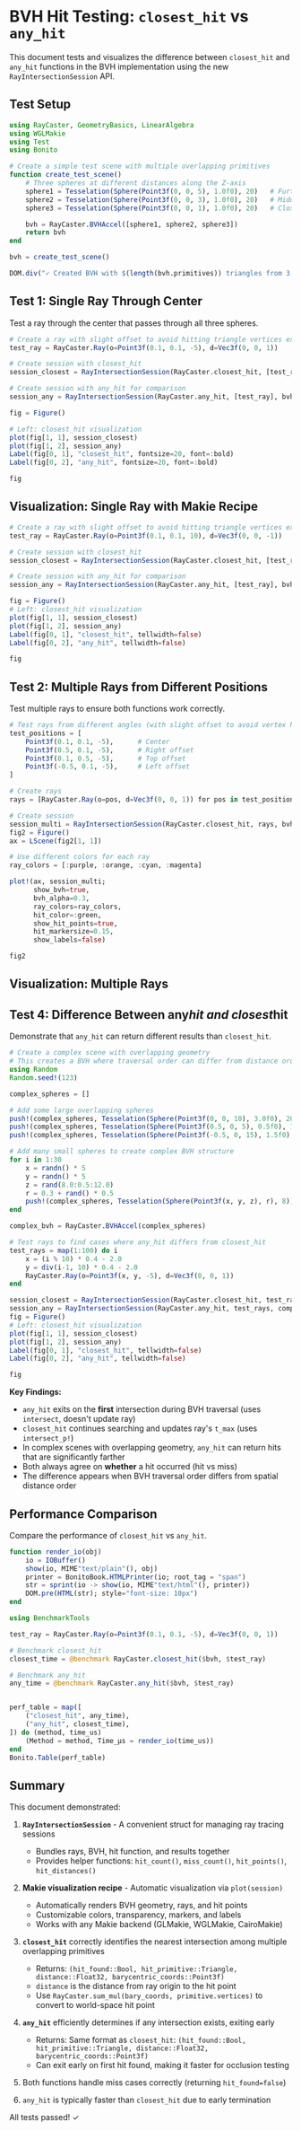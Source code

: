# BVH Hit Testing: `closest_hit` vs `any_hit`

This document tests and visualizes the difference between `closest_hit` and `any_hit` functions in the BVH implementation using the new `RayIntersectionSession` API.

## Test Setup

```julia (editor=true, logging=false, output=true)
using RayCaster, GeometryBasics, LinearAlgebra
using WGLMakie
using Test
using Bonito

# Create a simple test scene with multiple overlapping primitives
function create_test_scene()
    # Three spheres at different distances along the Z-axis
    sphere1 = Tesselation(Sphere(Point3f(0, 0, 5), 1.0f0), 20)   # Furthest
    sphere2 = Tesselation(Sphere(Point3f(0, 0, 3), 1.0f0), 20)   # Middle
    sphere3 = Tesselation(Sphere(Point3f(0, 0, 1), 1.0f0), 20)   # Closest

    bvh = RayCaster.BVHAccel([sphere1, sphere2, sphere3])
    return bvh
end

bvh = create_test_scene()

DOM.div("✓ Created BVH with $(length(bvh.primitives)) triangles from 3 spheres")
```
## Test 1: Single Ray Through Center

Test a ray through the center that passes through all three spheres.

```julia (editor=true, logging=false, output=true)
# Create a ray with slight offset to avoid hitting triangle vertices exactly
test_ray = RayCaster.Ray(o=Point3f(0.1, 0.1, -5), d=Vec3f(0, 0, 1))

# Create session with closest_hit
session_closest = RayIntersectionSession(RayCaster.closest_hit, [test_ray], bvh)

# Create session with any_hit for comparison
session_any = RayIntersectionSession(RayCaster.any_hit, [test_ray], bvh)

fig = Figure()

# Left: closest_hit visualization
plot(fig[1, 1], session_closest)
plot(fig[1, 2], session_any)
Label(fig[0, 1], "closest_hit", fontsize=20, font=:bold)
Label(fig[0, 2], "any_hit", fontsize=20, font=:bold)

fig
```
## Visualization: Single Ray with Makie Recipe

```julia (editor=true, logging=false, output=true)
# Create a ray with slight offset to avoid hitting triangle vertices exactly
test_ray = RayCaster.Ray(o=Point3f(0.1, 0.1, 10), d=Vec3f(0, 0, -1))

# Create session with closest_hit
session_closest = RayIntersectionSession(RayCaster.closest_hit, [test_ray], bvh)

# Create session with any_hit for comparison
session_any = RayIntersectionSession(RayCaster.any_hit, [test_ray], bvh)

fig = Figure()
# Left: closest_hit visualization
plot(fig[1, 1], session_closest)
plot(fig[1, 2], session_any)
Label(fig[0, 1], "closest_hit", tellwidth=false)
Label(fig[0, 2], "any_hit", tellwidth=false)

fig
```
## Test 2: Multiple Rays from Different Positions

Test multiple rays to ensure both functions work correctly.

```julia (editor=true, logging=false, output=true)
# Test rays from different angles (with slight offset to avoid vertex hits)
test_positions = [
    Point3f(0.1, 0.1, -5),      # Center
    Point3f(0.5, 0.1, -5),      # Right offset
    Point3f(0.1, 0.5, -5),      # Top offset
    Point3f(-0.5, 0.1, -5),     # Left offset
]

# Create rays
rays = [RayCaster.Ray(o=pos, d=Vec3f(0, 0, 1)) for pos in test_positions]

# Create session
session_multi = RayIntersectionSession(RayCaster.closest_hit, rays, bvh)
fig2 = Figure()
ax = LScene(fig2[1, 1])

# Use different colors for each ray
ray_colors = [:purple, :orange, :cyan, :magenta]

plot!(ax, session_multi;
      show_bvh=true,
      bvh_alpha=0.3,
      ray_colors=ray_colors,
      hit_color=:green,
      show_hit_points=true,
      hit_markersize=0.15,
      show_labels=false)

fig2
```
## Visualization: Multiple Rays

## Test 4: Difference Between any*hit and closest*hit

Demonstrate that `any_hit` can return different results than `closest_hit`.

```julia (editor=true, logging=false, output=true)
# Create a complex scene with overlapping geometry
# This creates a BVH where traversal order can differ from distance order
using Random
Random.seed!(123)

complex_spheres = []

# Add some large overlapping spheres
push!(complex_spheres, Tesselation(Sphere(Point3f(0, 0, 10), 3.0f0), 20))
push!(complex_spheres, Tesselation(Sphere(Point3f(0.5, 0, 5), 0.5f0), 15))
push!(complex_spheres, Tesselation(Sphere(Point3f(-0.5, 0, 15), 1.5f0), 18))

# Add many small spheres to create complex BVH structure
for i in 1:30
    x = randn() * 5
    y = randn() * 5
    z = rand(8.0:0.5:12.0)
    r = 0.3 + rand() * 0.5
    push!(complex_spheres, Tesselation(Sphere(Point3f(x, y, z), r), 8))
end

complex_bvh = RayCaster.BVHAccel(complex_spheres)

# Test rays to find cases where any_hit differs from closest_hit
test_rays = map(1:100) do i
    x = (i % 10) * 0.4 - 2.0
    y = div(i-1, 10) * 0.4 - 2.0
    RayCaster.Ray(o=Point3f(x, y, -5), d=Vec3f(0, 0, 1))
end

session_closest = RayIntersectionSession(RayCaster.closest_hit, test_rays, complex_bvh)
session_any = RayIntersectionSession(RayCaster.any_hit, test_rays, complex_bvh)
fig = Figure()
# Left: closest_hit visualization
plot(fig[1, 1], session_closest)
plot(fig[1, 2], session_any)
Label(fig[0, 1], "closest_hit", tellwidth=false)
Label(fig[0, 2], "any_hit", tellwidth=false)

fig

```
**Key Findings:**

  * `any_hit` exits on the **first** intersection during BVH traversal (uses `intersect`, doesn't update ray)
  * `closest_hit` continues searching and updates ray's `t_max` (uses `intersect_p!`)
  * In complex scenes with overlapping geometry, `any_hit` can return hits that are significantly farther
  * Both always agree on **whether** a hit occurred (hit vs miss)
  * The difference appears when BVH traversal order differs from spatial distance order

## Performance Comparison

Compare the performance of `closest_hit` vs `any_hit`.

```julia (editor=true, logging=false, output=true)
function render_io(obj)
    io = IOBuffer()
    show(io, MIME"text/plain"(), obj)
    printer = BonitoBook.HTMLPrinter(io; root_tag = "span")
    str = sprint(io -> show(io, MIME"text/html"(), printer))
    DOM.pre(HTML(str); style="font-size: 10px")
end
```
```julia (editor=true, logging=false, output=true)
using BenchmarkTools

test_ray = RayCaster.Ray(o=Point3f(0.1, 0.1, -5), d=Vec3f(0, 0, 1))

# Benchmark closest_hit
closest_time = @benchmark RayCaster.closest_hit($bvh, $test_ray)

# Benchmark any_hit
any_time = @benchmark RayCaster.any_hit($bvh, $test_ray)


perf_table = map([
    ("closest_hit", any_time),
    ("any_hit", closest_time),
]) do (method, time_us)
    (Method = method, Time_μs = render_io(time_us))
end
Bonito.Table(perf_table)
```
## Summary

This document demonstrated:

1. **`RayIntersectionSession`** - A convenient struct for managing ray tracing sessions

      * Bundles rays, BVH, hit function, and results together
      * Provides helper functions: `hit_count()`, `miss_count()`, `hit_points()`, `hit_distances()`
2. **Makie visualization recipe** - Automatic visualization via `plot(session)`

      * Automatically renders BVH geometry, rays, and hit points
      * Customizable colors, transparency, markers, and labels
      * Works with any Makie backend (GLMakie, WGLMakie, CairoMakie)
3. **`closest_hit`** correctly identifies the nearest intersection among multiple overlapping primitives

      * Returns: `(hit_found::Bool, hit_primitive::Triangle, distance::Float32, barycentric_coords::Point3f)`
      * `distance` is the distance from ray origin to the hit point
      * Use `RayCaster.sum_mul(bary_coords, primitive.vertices)` to convert to world-space hit point
4. **`any_hit`** efficiently determines if any intersection exists, exiting early

      * Returns: Same format as `closest_hit`: `(hit_found::Bool, hit_primitive::Triangle, distance::Float32, barycentric_coords::Point3f)`
      * Can exit early on first hit found, making it faster for occlusion testing
5. Both functions handle miss cases correctly (returning `hit_found=false`)
6. `any_hit` is typically faster than `closest_hit` due to early termination

All tests passed! ✓

